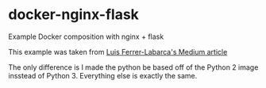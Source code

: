 # docker-nginx-flask
Example Docker composition with nginx + flask

This example was taken from [Luis Ferrer-Labarca's Medium article](https://medium.com/bitcraft/docker-composing-a-python-3-flask-app-line-by-line-93b721105777)

The only difference is I made the python be based off of the Python 2 image insstead of Python 3.  Everything else is exactly the same.
